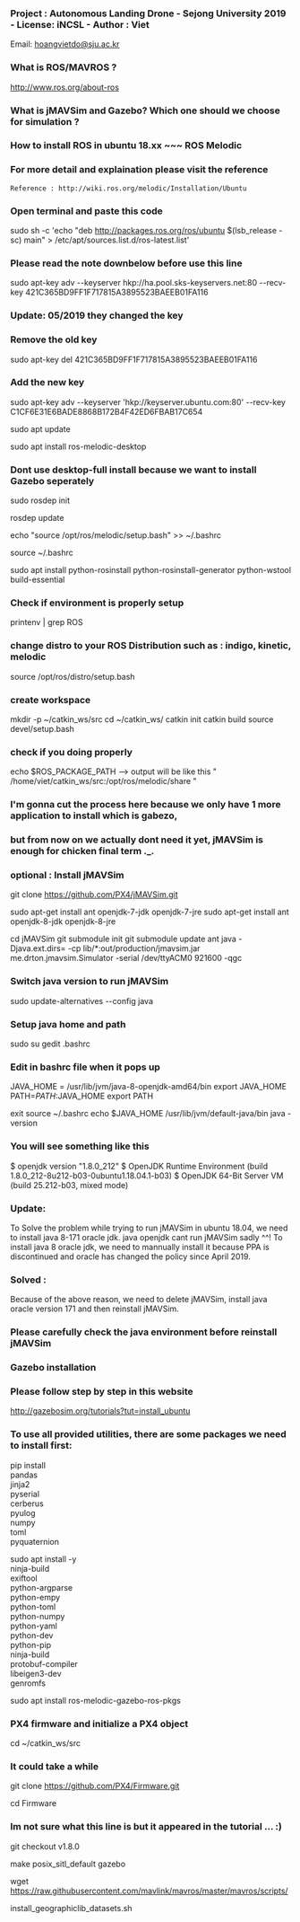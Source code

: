 ### Project : Autonomous Landing Drone - Sejong University 2019 - License: iNCSL - Author : Viet
Email: hoangvietdo@sju.ac.kr

### What is ROS/MAVROS ? ###
http://www.ros.org/about-ros


### What is jMAVSim and Gazebo? Which one should we choose for simulation ? ###



### How to install ROS in ubuntu 18.xx ~~~ ROS Melodic  ###

### For more detail and explaination please visit the reference ###
	Reference : http://wiki.ros.org/melodic/Installation/Ubuntu 

### Open terminal and paste this code ###
sudo sh -c 'echo "deb http://packages.ros.org/ros/ubuntu $(lsb_release -sc) main" > /etc/apt/sources.list.d/ros-latest.list'

### Please read the note downbelow before use this line ###
sudo apt-key adv --keyserver hkp://ha.pool.sks-keyservers.net:80 --recv-key 421C365BD9FF1F717815A3895523BAEEB01FA116

### Update: 05/2019 they changed the key ###
### Remove the old key ###
sudo apt-key del 421C365BD9FF1F717815A3895523BAEEB01FA116

### Add the new key ###
sudo apt-key adv --keyserver 'hkp://keyserver.ubuntu.com:80' --recv-key C1CF6E31E6BADE8868B172B4F42ED6FBAB17C654

sudo apt update

sudo apt install ros-melodic-desktop
### Dont use desktop-full install because we want to install Gazebo seperately ###

sudo rosdep init

rosdep update

echo "source /opt/ros/melodic/setup.bash" >> ~/.bashrc

source ~/.bashrc

sudo apt install python-rosinstall python-rosinstall-generator python-wstool build-essential


### Check if environment is properly setup ###
printenv | grep ROS


### change distro to your ROS Distribution such as : indigo, kinetic, melodic ###
source /opt/ros/distro/setup.bash


### create workspace ###
mkdir -p ~/catkin_ws/src
cd ~/catkin_ws/
catkin init
catkin build
source devel/setup.bash

				
### check if you doing properly ###
echo $ROS_PACKAGE_PATH 
--> output will be like this " /home/viet/catkin_ws/src:/opt/ros/melodic/share "

### I'm gonna cut the process here because we only have 1 more application to install which is gabezo, ###
### but from now on we actually dont need it yet, jMAVSim is enough for chicken final term ._. ###
		
### optional : Install jMAVSim ###
git clone https://github.com/PX4/jMAVSim.git

sudo apt-get install ant openjdk-7-jdk openjdk-7-jre
sudo apt-get install ant openjdk-8-jdk openjdk-8-jre

cd jMAVSim 
git submodule init
git submodule update
ant
java -Djava.ext.dirs= -cp lib/*:out/production/jmavsim.jar me.drton.jmavsim.Simulator -serial /dev/ttyACM0 921600 -qgc

### Switch java version to run jMAVSim ###
sudo update-alternatives --config java

### Setup java home and path ###
sudo su
gedit .bashrc
### Edit in bashrc file when it pops up ###
JAVA_HOME = /usr/lib/jvm/java-8-openjdk-amd64/bin
export JAVA_HOME
PATH=$PATH:$JAVA_HOME
export PATH

exit
source ~/.bashrc
echo $JAVA_HOME
/usr/lib/jvm/default-java/bin
java -version
### You will see something like this ###
$ openjdk version "1.8.0_212"
$ OpenJDK Runtime Environment (build 1.8.0_212-8u212-b03-0ubuntu1.18.04.1-b03)
$ OpenJDK 64-Bit Server VM (build 25.212-b03, mixed mode)
 
### Update: 
To Solve the problem while trying to run jMAVSim in ubuntu 18.04, we need to install java 8-171 oracle jdk. java openjdk cant run jMAVSim sadly ^^! To install java 8 oracle jdk, we need to mannually install it because PPA is discontinued and oracle has changed the policy since April 2019.

### Solved : 
Because of the above reason, we need to delete jMAVSim, install java oracle version 171 and then reinstall jMAVSim.
### Please carefully check the java environment before reinstall jMAVSim ###


### Gazebo installation ###
### Please follow step by step in this website ###
http://gazebosim.org/tutorials?tut=install_ubuntu

### To use all provided utilities,  there are some packages we need to install first: ###
pip install \
	pandas \
	jinja2 \
	pyserial \
	cerberus \
	pyulog \
	numpy \
	toml \
	pyquaternion

sudo apt install -y \
	ninja-build \
	exiftool \
	python-argparse \
	python-empy \
	python-toml \
	python-numpy \
	python-yaml \
	python-dev \
	python-pip \
	ninja-build \
	protobuf-compiler \
	libeigen3-dev \
	genromfs

sudo apt install ros-melodic-gazebo-ros-pkgs

### PX4 firmware and initialize a PX4 object ###
cd ~/catkin_ws/src

### It could take a while ###
git clone https://github.com/PX4/Firmware.git

cd Firmware

### Im not sure what this line is but it appeared in the tutorial ... :) ###
git checkout v1.8.0

make posix_sitl_default gazebo

wget https://raw.githubusercontent.com/mavlink/mavros/master/mavros/scripts/

install_geographiclib_datasets.sh






